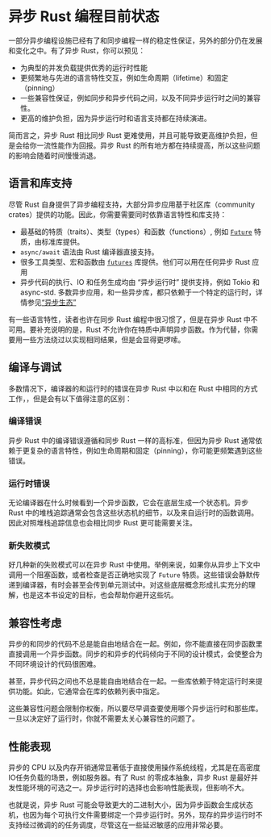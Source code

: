 # 异步 Rust 编程目前状态

一部分异步编程设施已经有了和同步编程一样的稳定性保证，另外的部分仍在发展和变化之中。有了异步 Rust，你可以预见：

- 为典型的并发负载提供优秀的运行时性能
- 更频繁地与先进的语言特性交互，例如生命周期（lifetime）和固定（pinning）
- 一些兼容性保证，例如同步和异步代码之间，以及不同异步运行时之间的兼容性。
- 更高的维护负担，因为异步运行时和语言支持都在持续演进。

简而言之，异步 Rust 相比同步 Rust 更难使用，并且可能导致更高维护负担，但是会给你一流性能作为回报。异步 Rust 的所有地方都在持续提高，所以这些问题的影响会随着时间慢慢消退。

## 语言和库支持

尽管 Rust 自身提供了异步编程支持，大部分异步应用基于社区库（community crates）提供的功能。因此，你需要需要同时依靠语言特性和库支持：

- 最基础的特质（traits）、类型（types）和函数（functions）, 例如 [`Future`](https://doc.rust-lang.org/std/future/trait.Future.html) 特质，由标准库提供。
- `async/await` 语法由 Rust 编译器直接支持。
- 很多工具类型、宏和函数由 [`futures`](https://docs.rs/futures/) 库提供。他们可以用在任何异步 Rust 应用
- 异步代码的执行、IO 和任务生成均由 “异步运行时” 提供支持，例如 Tokio 和 async-std. 多数异步应用，和一些异步库，都只依赖于一个特定的运行时，详情参见[“异步生态”](../08_ecosystem/00_chapter.md)

有一些语言特性，读者也许在同步 Rust 编程中很习惯了，但是在异步 Rust 中不可用。要补充说明的是，Rust 不允许你在特质中声明异步函数。作为代替，你需要用一些方法绕过以实现相同结果，但是会显得更啰嗦。

## 编译与调试

多数情况下，编译器的和运行时的错误在异步 Rust 中以和在 Rust 中相同的方式工作，，但是会有以下值得注意的区别：

### 编译错误

异步 Rust 中的编译错误遵循和同步 Rust 一样的高标准，但因为异步 Rust 通常依赖于更复杂的语言特性，例如生命周期和固定（pinning），你可能更频繁遇到这些错误。

### 运行时错误

无论编译器在什么时候看到一个异步函数，它会在底层生成一个状态机。异步 Rust 中的堆栈追踪通常会包含这些状态机的细节，以及来自运行时的函数调用。因此对照堆栈追踪信息也会相比同步 Rust 更可能需要关注。

### 新失败模式

好几种新的失败模式可以在异步 Rust 中使用。举例来说，如果你从异步上下文中调用一个阻塞函数，或者检查是否正确地实现了 `Future` 特质。这些错误会静默传递到编译器，有时会甚至会传到单元测试中。对这些底层概念形成扎实充分的理解，也是这本书设定的目标，也会帮助你避开这些坑。

## 兼容性考虑

异步的和同步的代码不总是能自由地结合在一起。例如，你不能直接在同步函数里直接调用一个异步函数。同步的和异步的代码倾向于不同的设计模式，会使整合为不同环境设计的代码很困难。

甚至，异步代码之间也不总是能自由地结合在一起。一些库依赖于特定运行时来提供功能。如此，它通常会在库的依赖列表中指定。

这些兼容性问题会限制你权衡，所以要尽早调查要使用哪个异步运行时和那些库。一旦以决定好了运行时，你就不需要太关心兼容性的问题了。

## 性能表现

异步的 CPU 以及内存开销通常显著低于直接使用操作系统线程，尤其是在高密度IO任务负载的场景，例如服务器。有了 Rust 的零成本抽象，异步 Rust 是最好并发性能环境的可选之一。异步运行时的选择也会影响性能表现，但影响不大。

也就是说，异步 Rust 可能会导致更大的二进制大小，因为异步函数会生成状态机，也因为每个可执行文件需要绑定一个异步运行时。另外，现存的异步运行时不支持经过微调的的任务调度，尽管这在一些延迟敏感的应用非常必要。
